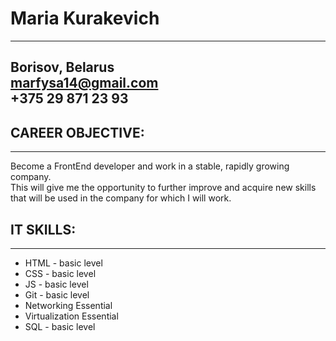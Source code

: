 # Maria Kurakevich
---
Borisov, Belarus  
marfysa14@gmail.com  
+375 29 871 23 93  
---
## CAREER OBJECTIVE:

---
Become a FrontEnd developer and work in a stable, rapidly growing company.\
 This will give me the opportunity to further improve and acquire new skills that will be used in the company for which I will work.

## IT SKILLS:
---
* HTML - basic level
* CSS - basic level
* JS - basic level
* Git - basic level
* Networking Essential
* Virtualization Essential
* SQL - basic level


